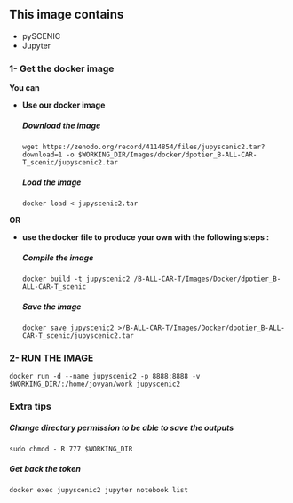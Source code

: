 <h2>This image contains</h2>
<ul><li>pySCENIC</li>
<li>Jupyter </li></ul>



<h3>1- Get the docker image</h3>

<b> You can 
<ul><li>Use our docker image</b></li>

#####   Download the image

<pre><code>wget https://zenodo.org/record/4114854/files/jupyscenic2.tar?download=1 -o $WORKING_DIR/Images/docker/dpotier_B-ALL-CAR-T_scenic/jupyscenic2.tar</pre></code>

#####   Load the image
<pre><code>docker load < jupyscenic2.tar</pre></code>
</ul>
<b>OR 
<ul><li>use the docker file to produce your own with the following steps : </b></li>

#####   Compile the image
<pre><code>docker build -t jupyscenic2 <WORKING_DIR>/B-ALL-CAR-T/Images/Docker/dpotier_B-ALL-CAR-T_scenic</pre></code>

#####   Save the image
<pre><code>docker save jupyscenic2 ><WORKING_DIR>/B-ALL-CAR-T/Images/Docker/dpotier_B-ALL-CAR-T_scenic/jupyscenic2.tar</pre></code>
</ul>

<h3>2- RUN THE IMAGE</h3>

<pre><code>docker run -d --name jupyscenic2 -p 8888:8888 -v $WORKING_DIR/:/home/jovyan/work jupyscenic2</pre></code>

###   Extra tips
#####   Change directory permission to be able to save the outputs
<pre><code>sudo chmod - R 777 $WORKING_DIR</pre></code>

#####   Get back the token 
<pre><code>docker exec jupyscenic2 jupyter notebook list</pre></code>





